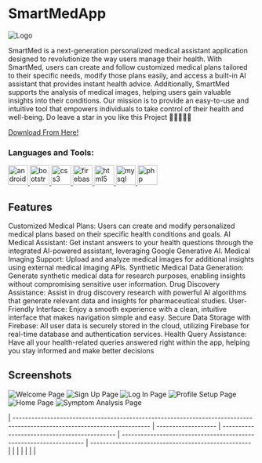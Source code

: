 # SmartMedApp

![Logo](https://github.com/Rex1671/SmartMedAndroidApp/blob/master/app/src/main/res/drawable/logo.png?raw=true)

SmartMed is a next-generation personalized medical assistant application designed to revolutionize the way users manage their health. With SmartMed, users can create and follow customized medical plans tailored to their specific needs, modify those plans easily, and access a built-in AI assistant that provides instant health advice. Additionally, SmartMed supports the analysis of medical images, helping users gain valuable insights into their conditions. Our mission is to provide an easy-to-use and intuitive tool that empowers individuals to take control of their health and well-being.
Do leave a star in you like this Project 🌟🌟🌟🌟🌟

[Download From Here!](https://drive.google.com/file/d/1W1sM3FDhRMwiQg9EKxeromQUEYL063S7/view?usp=drivesdk)


<h3 align="left">Languages and Tools:</h3>
<p align="left"> <a href="https://developer.android.com" target="_blank" rel="noreferrer"> <img src="https://raw.githubusercontent.com/devicons/devicon/master/icons/android/android-original-wordmark.svg" alt="android" width="40" height="40"/> </a> <a href="https://getbootstrap.com" target="_blank" rel="noreferrer"> <img src="https://raw.githubusercontent.com/devicons/devicon/master/icons/bootstrap/bootstrap-plain-wordmark.svg" alt="bootstrap" width="40" height="40"/> </a> <a href="https://www.w3schools.com/css/" target="_blank" rel="noreferrer"> <img src="https://raw.githubusercontent.com/devicons/devicon/master/icons/css3/css3-original-wordmark.svg" alt="css3" width="40" height="40"/> </a> <a href="https://firebase.google.com/" target="_blank" rel="noreferrer"> <img src="https://www.vectorlogo.zone/logos/firebase/firebase-icon.svg" alt="firebase" width="40" height="40"/> </a> <a href="https://www.w3.org/html/" target="_blank" rel="noreferrer"> <img src="https://raw.githubusercontent.com/devicons/devicon/master/icons/html5/html5-original-wordmark.svg" alt="html5" width="40" height="40"/> </a> <a href="https://www.mysql.com/" target="_blank" rel="noreferrer"> <img src="https://raw.githubusercontent.com/devicons/devicon/master/icons/mysql/mysql-original-wordmark.svg" alt="mysql" width="40" height="40"/> </a> <a href="https://www.php.net" target="_blank" rel="noreferrer"> <img src="https://raw.githubusercontent.com/devicons/devicon/master/icons/php/php-original.svg" alt="php" width="40" height="40"/> </a> </p>

## Features
Customized Medical Plans: Users can create and modify personalized medical plans based on their specific health conditions and goals.
AI Medical Assistant: Get instant answers to your health questions through the integrated AI-powered assistant, leveraging Google Generative AI.
Medical Imaging Support: Upload and analyze medical images for additional insights using external medical imaging APIs.
Synthetic Medical Data Generation: Generate synthetic medical data for research purposes, enabling insights without compromising sensitive user information.
Drug Discovery Assistance: Assist in drug discovery research with powerful AI algorithms that generate relevant data and insights for pharmaceutical studies.
User-Friendly Interface: Enjoy a smooth experience with a clean, intuitive interface that makes navigation simple and easy.
Secure Data Storage with Firebase: All user data is securely stored in the cloud, utilizing Firebase for real-time database and authentication services.
Health Query Assistance: Have all your health-related queries answered right within the app, helping you stay informed and make better decisions

## Screenshots

![Welcome Page](https://github.com/Rex1671/SmartMedAndroidApp/blob/master/welcome.jpg?raw=true)
![Sign Up Page](https://github.com/Rex1671/SmartMedAndroidApp/blob/master/signup.jpg?raw=true)
![Log In Page](https://github.com/Rex1671/SmartMedAndroidApp/blob/master/login.jpg?raw=true)
![Profile Setup Page](https://github.com/Rex1671/SmartMedAndroidApp/blob/master/profile.jpg?raw=true)
![Home Page](https://github.com/Rex1671/SmartMedAndroidApp/blob/master/homepage.jpg?raw=true)
![Symptom Analysis Page](https://github.com/Rex1671/SmartMedAndroidApp/blob/master/symptom%20(1).jpg?raw=true)

| ------------------------------------------------------------------------------------------------------------------------- | ------------------- | -------------------------------------------- | ------------------------------------------------------------------ | --------------------------------------------------- |
|                                                                                                                           |                     |                                              |                                                                    |                                                     |
